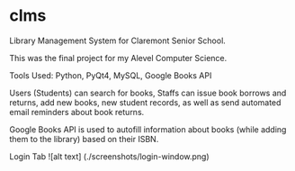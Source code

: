 # clms

Library Management System for Claremont Senior School.

This was the final project for my Alevel Computer Science.

Tools Used: Python, PyQt4, MySQL, Google Books API

Users (Students) can search for books, Staffs can issue book borrows and returns,
add new books, new student records, as well as send automated email reminders about book returns.

Google Books API is used to autofill information about books (while adding them to the
library) based on their ISBN.

Login Tab
![alt text] (./screenshots/login-window.png)
